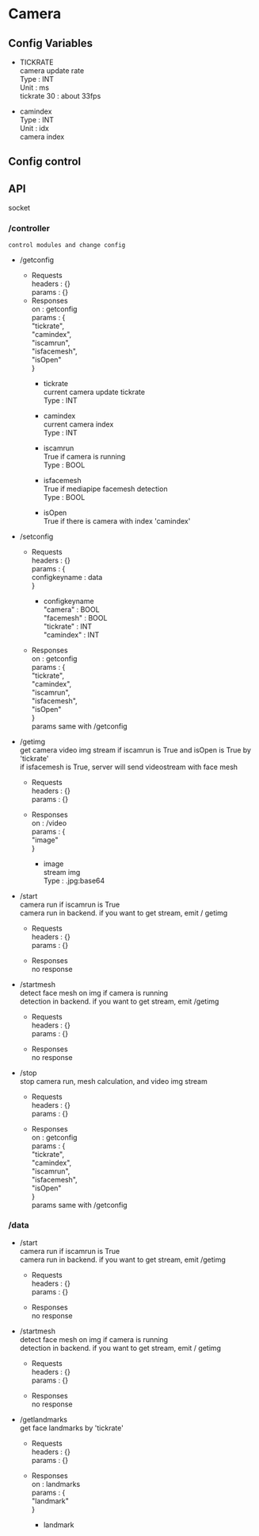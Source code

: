 # Camera    
## Config Variables  
* TICKRATE  
    camera update rate  
    Type : INT  
    Unit : ms  
    tickrate 30 : about 33fps  
  
* camindex  
    Type : INT  
    Unit : idx  
    camera index  
  
## Config control  

  
## API  
socket  
### /controller  
    control modules and change config  
  
* /getconfig  
    - Requests  
        headers : {}  
        params : {}  
    - Responses  
        on : getconfig  
        params : {  
            "tickrate",  
            "camindex",  
            "iscamrun",  
            "isfacemesh",  
            "isOpen"  
        }  
        - tickrate  
            current camera update tickrate  
            Type : INT  
        - camindex  
            current camera index  
            Type : INT  
          
        - iscamrun  
            True if camera is running   
            Type : BOOL  
          
        - isfacemesh  
            True if mediapipe facemesh detection  
            Type : BOOL  
        - isOpen  
            True if there is camera with index 'camindex'  
          
* /setconfig  
    - Requests  
        headers : {}  
        params : {  
            configkeyname : data  
        }  
        - configkeyname  
            "camera" : BOOL  
            "facemesh" : BOOL  
            "tickrate" : INT  
            "camindex" : INT  
      
    - Responses  
        on : getconfig  
        params : {  
            "tickrate",  
            "camindex",  
            "iscamrun",  
            "isfacemesh",  
            "isOpen"  
        }  
        params same with /getconfig  
  
* /getimg  
    get camera video img stream if iscamrun is True and isOpen is True by 'tickrate'  
    if isfacemesh is True, server will send videostream with face mesh  
    - Requests  
        headers : {}  
        params : {}  
      
    - Responses  
        on : /video  
        params : {  
            "image"  
        }  
        - image  
            stream img  
            Type : .jpg:base64  
  
* /start  
    camera run if iscamrun is True  
    camera run in backend. if you want to get stream, emit /  getimg  
    - Requests  
        headers : {}  
        params : {}  
      
    - Responses  
        no response  
  
* /startmesh  
    detect face mesh on img if camera is running  
    detection in backend. if you want to get stream, emit /getimg  
    - Requests  
        headers : {}  
        params : {}  
      
    - Responses    
        no response  
  
* /stop    
    stop camera run, mesh calculation, and video img stream  
    - Requests  
        headers : {}  
        params : {}  
      
    - Responses    
        on : getconfig    
        params : {  
            "tickrate",  
            "camindex",  
            "iscamrun",  
            "isfacemesh",  
            "isOpen"  
        }  
        params same with /getconfig  
  
### /data  
* /start    
    camera run if iscamrun is True    
    camera run in backend. if you want to get stream, emit /getimg  
    - Requests  
        headers : {}  
        params : {}  
    
    - Responses  
        no response  

* /startmesh    
    detect face mesh on img if camera is running    
    detection in backend. if you want to get stream, emit /  getimg    
    - Requests  
        headers : {}  
        params : {}
    
    - Responses  
        no response  

* /getlandmarks      
    get face landmarks by 'tickrate'    
    - Requests    
        headers : {}    
        params : {}    
    
    - Responses      
        on : landmarks  
        params : {  
            "landmark"  
        }
        - landmark    
